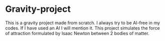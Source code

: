 # Gravity-project
This is a gravity project made from scratch. I always try to be AI-free in my codes. If I have used an AI I will mention it. This project simulates the force of attraction formulated by Isaac Newton between 2 bodies of matter.
